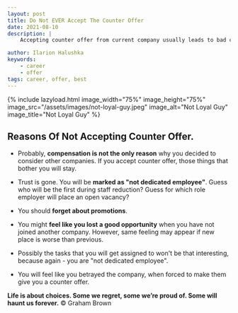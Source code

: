 ```yaml
---
layout: post
title: Do Not EVER Accept The Counter Offer
date: 2021-08-10
description: |
    Accepting counter offer from current company usually leads to bad consequences, which employee rarely can predict in advance.

author: Ilarion Halushka
keywords:
    - career
    - offer
tags: career, offer, best
---
```


[comment]: <> (<iframe width="420" height="315" src="http://www.youtube.com/embed/UocEGvQ10OE?start=185" frameborder="0" allowfullscreen></iframe>)

{% include lazyload.html image_width="75%" image_height="75%" image_src="/assets/images/not-loyal-guy.jpeg" image_alt="Not Loyal Guy" image_title="Not Loyal Guy" %}

## Reasons Of Not Accepting Counter Offer.

* Probably, **compensation is not the only reason** why you decided to consider other companies.
If you accept counter offer, those things that bother you will stay.
  
* Trust is gone. You will be **marked as "not dedicated employee"**. Guess who will be the first during staff reduction?
 Guess for which role employer will place an open vacancy?

* You should **forget about promotions**.


* You might **feel like you lost a good opportunity** when you have not joined another company.
However, same feeling may appear if new place is worse than previous.
  
* Possibly the tasks that you will get assigned to won't be that interesting, because again - you are "not dedicated employee".

* You will feel like you betrayed the company, when forced to make them give you a counter offer.

**Life is about choices. Some we regret, some we’re proud of. Some will haunt us forever.** © Graham Brown
